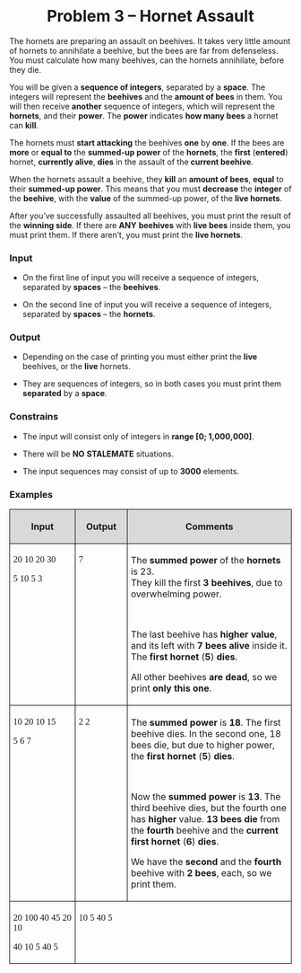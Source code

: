 <H1 CLASS="western" ALIGN=CENTER STYLE="margin-top: 0in">Problem 3 –
Hornet Assault</H1>
<P STYLE="margin-top: 0.06in">The hornets are preparing an assault on
beehives. It takes very little amount of hornets to annihilate a
beehive, but the bees are far from defenseless. You must calculate
how many beehives, can the hornets annihilate, before they die.</P>
<P STYLE="margin-top: 0.06in">You will be given a <B>sequence of
integers</B>, separated by a <B>space</B>. The integers will
represent the <B>beehives</B> and the <B>amount of bees</B> in them.
You will then receive <B>another</B> sequence of integers, which will
represent the <B>hornets</B>, and their <B>power</B>. The <B>power</B>
indicates <B>how many bees</B> a hornet can <B>kill</B>.</P>
<P STYLE="margin-top: 0.06in">The hornets must <B>start attacking</B>
the beehives <B>one</B> by <B>one</B>. If the bees are <B>more</B> or
<B>equal to</B> the <B>summed-up power</B> of the <B>hornets</B>, the
<B>first</B> (<B>entered</B>) hornet, <B>currently alive</B>, <B>dies</B>
in the assault of the<B> current beehive</B>.</P>
<P STYLE="margin-top: 0.06in">When the hornets assault a beehive,
they <B>kill</B> an <B>amount of bees</B>, <B>equal</B> to their
<B>summed-up power</B>. This means that you must <B>decrease</B> the
<B>integer</B> of the <B>beehive</B>, with the <B>value</B> of the
summed-up power, of the <B>live hornets</B>.</P>
<P STYLE="margin-top: 0.06in">After you’ve successfully assaulted
all beehives, you must print the result of the <B>winning side</B>.
If there are <B>ANY</B> <B>beehives</B> with <B>live bees</B> inside
them, you must print them. If there aren’t, you must print the <B>live
hornets</B>.</P>
<H3 CLASS="western">Input</H3>
<UL>
	<LI><P STYLE="margin-top: 0.06in">On the first line of input you
	will receive a sequence of integers, separated by <B>spaces</B> –
	the <B>beehives</B>.</P>
	<LI><P STYLE="margin-top: 0.06in">On the second line of input you
	will receive a sequence of integers, separated by <B>spaces</B> –
	the <B>hornets</B>.</P>
</UL>
<H3 CLASS="western">Output</H3>
<UL>
	<LI><P STYLE="margin-top: 0.06in">Depending on the case of printing
	you must either print the <B>live</B> beehives, or the <B>live</B>
	hornets.</P>
	<LI><P STYLE="margin-top: 0.06in">They are sequences of integers, so
	in both cases you must print them <B>separated</B> by a <B>space</B>.
		</P>
</UL>
<H3 CLASS="western">Constrains</H3>
<UL>
	<LI><P STYLE="margin-top: 0.06in">The input will consist only of
	integers in <B>range [0</B><SPAN LANG="bg-BG"><B>;</B></SPAN><B>
	1</B><SPAN LANG="bg-BG"><B>,</B></SPAN><B>000</B><SPAN LANG="bg-BG"><B>,</B></SPAN><B>000]</B>.</P>
	<LI><P STYLE="margin-top: 0.06in">There will be <B>NO</B> <B>STALEMATE</B>
	situations.</P>
	<LI><P STYLE="margin-top: 0.06in">The input sequences may consist of
	up to <B>3000</B> elements. 
	</P>
</UL>
<H3 CLASS="western">Examples</H3>
<TABLE WIDTH=704 CELLPADDING=4 CELLSPACING=0>
	<COL WIDTH=156>
	<COL WIDTH=102>
	<COL WIDTH=420>
	<TR VALIGN=TOP>
		<TD WIDTH=156 BGCOLOR="#d9d9d9" STYLE="border: 1px solid #00000a; padding-top: 0.04in; padding-bottom: 0.04in; padding-left: 0.06in; padding-right: 0.06in">
			<P ALIGN=CENTER><B>Input</B></P>
		</TD>
		<TD WIDTH=102 BGCOLOR="#d9d9d9" STYLE="border: 1px solid #00000a; padding-top: 0.04in; padding-bottom: 0.04in; padding-left: 0.06in; padding-right: 0.06in">
			<P ALIGN=CENTER><B>Output</B></P>
		</TD>
		<TD WIDTH=420 BGCOLOR="#d9d9d9" STYLE="border: 1px solid #00000a; padding-top: 0.04in; padding-bottom: 0.04in; padding-left: 0.06in; padding-right: 0.06in">
			<P ALIGN=CENTER><B>Comments</B></P>
		</TD>
	</TR>
	<TR VALIGN=TOP>
		<TD WIDTH=156 STYLE="border: 1px solid #00000a; padding-top: 0.04in; padding-bottom: 0.04in; padding-left: 0.06in; padding-right: 0.06in">
			<P STYLE="margin-bottom: 0in"><FONT FACE="Consolas, serif">20 10
			20 30</FONT></P>
			<P><FONT FACE="Consolas, serif">5 10 5 3</FONT></P>
		</TD>
		<TD WIDTH=102 STYLE="border: 1px solid #00000a; padding-top: 0.04in; padding-bottom: 0.04in; padding-left: 0.06in; padding-right: 0.06in">
			<P><FONT FACE="Consolas, serif">7</FONT></P>
		</TD>
		<TD WIDTH=420 STYLE="border: 1px solid #00000a; padding-top: 0.04in; padding-bottom: 0.04in; padding-left: 0.06in; padding-right: 0.06in">
			<P STYLE="margin-bottom: 0in">The <B>summed power</B> of the
			<B>hornets</B> is 23.<BR>They kill the first <B>3 beehives</B>,
			due to overwhelming power.</P>
			<P STYLE="margin-bottom: 0in"><BR>
			</P>
			<P STYLE="margin-bottom: 0in">The last beehive has <B>higher
			value</B>, and its left with <B>7 bees</B> <B>alive</B> inside it.
			The <B>first hornet</B> (<B>5</B>) <B>dies</B>.</P>
			<P>All other beehives <B>are dead</B>, so we print <B>only this
			one</B>.</P>
		</TD>
	</TR>
	<TR VALIGN=TOP>
		<TD WIDTH=156 STYLE="border: 1px solid #00000a; padding-top: 0.04in; padding-bottom: 0.04in; padding-left: 0.06in; padding-right: 0.06in">
			<P STYLE="margin-bottom: 0in"><FONT FACE="Consolas, serif">10 20
			10 15</FONT></P>
			<P><FONT FACE="Consolas, serif">5 6 7</FONT></P>
		</TD>
		<TD WIDTH=102 STYLE="border: 1px solid #00000a; padding-top: 0.04in; padding-bottom: 0.04in; padding-left: 0.06in; padding-right: 0.06in">
			<P><FONT FACE="Consolas, serif">2 2</FONT></P>
		</TD>
		<TD WIDTH=420 STYLE="border: 1px solid #00000a; padding-top: 0.04in; padding-bottom: 0.04in; padding-left: 0.06in; padding-right: 0.06in">
			<P STYLE="margin-bottom: 0in">The <B>summed power</B> is <B>18</B>.
			The first beehive dies. In the second one, 18 bees die, but due to
			higher power, the <B>first hornet</B> (<B>5</B>) <B>dies</B>.</P>
			<P STYLE="margin-bottom: 0in"><BR>
			</P>
			<P STYLE="margin-bottom: 0in">Now the <B>summed power</B> is <B>13</B>.
			The third beehive dies, but the fourth one has <B>higher</B>
			value. <B>13 bees die</B> from the <B>fourth</B> beehive and the
			<B>current first hornet</B> (<B>6</B>) <B>dies</B>.</P>
			<P>We have the <B>second</B> and the <B>fourth</B> beehive with <B>2
			bees</B>, each, so we print them.</P>
		</TD>
	</TR>
	<TR VALIGN=TOP>
		<TD WIDTH=156 STYLE="border: 1px solid #00000a; padding-top: 0.04in; padding-bottom: 0.04in; padding-left: 0.06in; padding-right: 0.06in">
			<P STYLE="margin-bottom: 0in"><FONT FACE="Consolas, serif">20 100
			40 45 20 10</FONT></P>
			<P><FONT FACE="Consolas, serif">40 10 5 40 5</FONT></P>
		</TD>
		<TD COLSPAN=2 WIDTH=530 STYLE="border: 1px solid #00000a; padding-top: 0.04in; padding-bottom: 0.04in; padding-left: 0.06in; padding-right: 0.06in">
			<P><A NAME="_GoBack"></A><FONT FACE="Consolas, serif">10 5 40 5</FONT></P>
		</TD>
	</TR>
</TABLE>